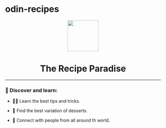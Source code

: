 # odin-recipes

<div id="header" align="center">
  <img src="https://media0.giphy.com/media/v1.Y2lkPTc5MGI3NjExd3IxbHlldW5iemcyeWNyN3d0OXduanZraWt2azA1YmFuemdhdWNjZSZlcD12MV9pbnRlcm5hbF9naWZfYnlfaWQmY3Q9cw/Jq6XWnYR82RWOPoIre/giphy.webp" width="100"/>
   <h1>The Recipe Paradise</h1> 
</div>

---

### :book: Discover and learn:

- :cook: Learn the best tips and tricks.

- :cake: Find the best variation of desserts.

- :busts_in_silhouette:	Connect with people from all around th world.
